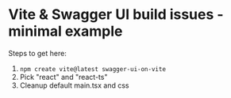 # Vite & Swagger UI build issues - minimal example

Steps to get here:

1. `npm create vite@latest swagger-ui-on-vite`
2. Pick "react" and "react-ts"
3. Cleanup default main.tsx and css
